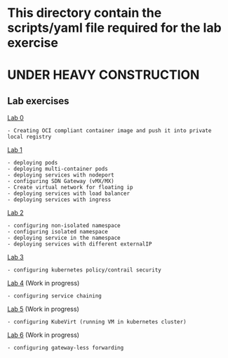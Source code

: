 # This directory contain the scripts/yaml file required for the lab exercise 
# UNDER HEAVY CONSTRUCTION

## Lab exercises

[Lab 0](lab0/README.md)

    - Creating OCI compliant container image and push it into private local registry

[Lab 1](lab1/README.md) 

    - deploying pods 
    - deploying multi-container pods
    - deploying services with nodeport
    - configuring SDN Gateway (vMX/MX)
    - Create virtual network for floating ip
    - deploying services with load balancer
    - deploying services with ingress

[Lab 2](lab2/README.md)

    - configuring non-isolated namespace
    - configuring isolated namespace
    - deploying service in the namespace
    - deploying services with different externalIP

[Lab 3](lab3/README.md)

    - configuring kubernetes policy/contrail security

[Lab 4](lab4/README.md) (Work in progress)

    - configuring service chaining

[Lab 5](lab5/README.md) (Work in progress)

    - configuring KubeVirt (running VM in kubernetes cluster)

[Lab 6](lab5/README.md) (Work in progress)

    - configuring gateway-less forwarding
